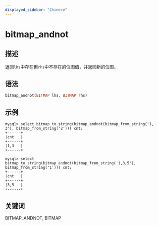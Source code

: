 ```yaml
---
displayed_sidebar: "Chinese"
---
```


# bitmap_andnot

## 描述

返回`lhs`中存在但`rhs`中不存在的位图值，并返回新的位图。

## 语法

```Haskell
bitmap_andnot(BITMAP lhs, BITMAP rhs)
```

## 示例

```plain text
mysql> select bitmap_to_string(bitmap_andnot(bitmap_from_string('1, 3'), bitmap_from_string('2'))) cnt;
+------+
|cnt   |
+------+
|1,3   |
+------+

mysql> select bitmap_to_string(bitmap_andnot(bitmap_from_string('1,3,5'), bitmap_from_string('1'))) cnt;
+------+
|cnt   |
+------+
|3,5   |
+------+
```

## 关键词

BITMAP_ANDNOT, BITMAP
